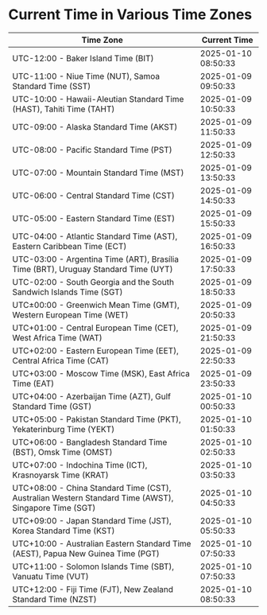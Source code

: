 # Current Time in Various Time Zones

| Time Zone | Current Time |
|-----------|--------------|
| UTC-12:00 - Baker Island Time (BIT) | 2025-01-10 08:50:33 |
| UTC-11:00 - Niue Time (NUT), Samoa Standard Time (SST) | 2025-01-09 09:50:33 |
| UTC-10:00 - Hawaii-Aleutian Standard Time (HAST), Tahiti Time (TAHT) | 2025-01-09 10:50:33 |
| UTC-09:00 - Alaska Standard Time (AKST) | 2025-01-09 11:50:33 |
| UTC-08:00 - Pacific Standard Time (PST) | 2025-01-09 12:50:33 |
| UTC-07:00 - Mountain Standard Time (MST) | 2025-01-09 13:50:33 |
| UTC-06:00 - Central Standard Time (CST) | 2025-01-09 14:50:33 |
| UTC-05:00 - Eastern Standard Time (EST) | 2025-01-09 15:50:33 |
| UTC-04:00 - Atlantic Standard Time (AST), Eastern Caribbean Time (ECT) | 2025-01-09 16:50:33 |
| UTC-03:00 - Argentina Time (ART), Brasília Time (BRT), Uruguay Standard Time (UYT) | 2025-01-09 17:50:33 |
| UTC-02:00 - South Georgia and the South Sandwich Islands Time (SGT) | 2025-01-09 18:50:33 |
| UTC±00:00 - Greenwich Mean Time (GMT), Western European Time (WET) | 2025-01-09 20:50:33 |
| UTC+01:00 - Central European Time (CET), West Africa Time (WAT) | 2025-01-09 21:50:33 |
| UTC+02:00 - Eastern European Time (EET), Central Africa Time (CAT) | 2025-01-09 22:50:33 |
| UTC+03:00 - Moscow Time (MSK), East Africa Time (EAT) | 2025-01-09 23:50:33 |
| UTC+04:00 - Azerbaijan Time (AZT), Gulf Standard Time (GST) | 2025-01-10 00:50:33 |
| UTC+05:00 - Pakistan Standard Time (PKT), Yekaterinburg Time (YEKT) | 2025-01-10 01:50:33 |
| UTC+06:00 - Bangladesh Standard Time (BST), Omsk Time (OMST) | 2025-01-10 02:50:33 |
| UTC+07:00 - Indochina Time (ICT), Krasnoyarsk Time (KRAT) | 2025-01-10 03:50:33 |
| UTC+08:00 - China Standard Time (CST), Australian Western Standard Time (AWST), Singapore Time (SGT) | 2025-01-10 04:50:33 |
| UTC+09:00 - Japan Standard Time (JST), Korea Standard Time (KST) | 2025-01-10 05:50:33 |
| UTC+10:00 - Australian Eastern Standard Time (AEST), Papua New Guinea Time (PGT) | 2025-01-10 07:50:33 |
| UTC+11:00 - Solomon Islands Time (SBT), Vanuatu Time (VUT) | 2025-01-10 07:50:33 |
| UTC+12:00 - Fiji Time (FJT), New Zealand Standard Time (NZST) | 2025-01-10 08:50:33 |
